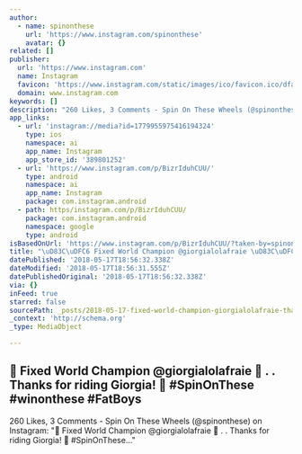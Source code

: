 ```yaml
---
author:
  - name: spinonthese
    url: 'https://www.instagram.com/spinonthese'
    avatar: {}
related: []
publisher:
  url: 'https://www.instagram.com'
  name: Instagram
  favicon: 'https://www.instagram.com/static/images/ico/favicon.ico/dfa85bb1fd63.ico'
  domain: www.instagram.com
keywords: []
description: "260 Likes, 3 Comments - Spin On These Wheels (@spinonthese) on Instagram: \"\uD83C\uDFC6 Fixed World Champion @giorgialolafraie \uD83C\uDFC6 . . Thanks for riding Giorgia! \uD83D\uDC4A #SpinOnThese...\""
app_links:
  - url: 'instagram://media?id=1779955975416194324'
    type: ios
    namespace: ai
    app_name: Instagram
    app_store_id: '389801252'
  - url: 'https://www.instagram.com/p/BizrIduhCUU/'
    type: android
    namespace: ai
    app_name: Instagram
    package: com.instagram.android
  - path: https/instagram.com/p/BizrIduhCUU/
    package: com.instagram.android
    namespace: google
    type: android
isBasedOnUrl: 'https://www.instagram.com/p/BizrIduhCUU/?taken-by=spinonthese'
title: "\uD83C\uDFC6 Fixed World Champion @giorgialolafraie \uD83C\uDFC6 . . Thanks for riding Giorgia! \uD83D\uDC4A #SpinOnThese #winonthese #FatBoys"
datePublished: '2018-05-17T18:56:32.338Z'
dateModified: '2018-05-17T18:56:31.555Z'
datePublishedOriginal: '2018-05-17T18:56:32.338Z'
via: {}
inFeed: true
starred: false
sourcePath: _posts/2018-05-17-fixed-world-champion-giorgialolafraie-thanks-for.md
_context: 'http://schema.org'
_type: MediaObject

---
```

<article style=""><h1> Fixed World Champion @giorgialolafraie  . . Thanks for riding Giorgia!  #SpinOnThese #winonthese #FatBoys</h1><p>260 Likes, 3 Comments - Spin On These Wheels (@spinonthese) on Instagram: " Fixed World Champion @giorgialolafraie  . . Thanks for riding Giorgia!  #SpinOnThese..."</p></article>